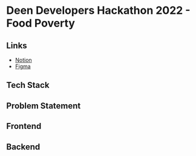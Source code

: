 # Deen Developers Hackathon 2022 - Food Poverty

## Links
- [Notion](https://www.notion.so/Team-1-0eb17c25ecd64ab2915a756450c19995)
- [Figma](https://www.figma.com/file/qEivLFPmjirg1FfBS8uHT4/Hackathon?node-id=0%3A1) 

## Tech Stack

## Problem Statement

## Frontend 

## Backend
